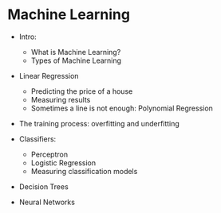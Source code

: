 # Machine Learning

- Intro:
    - What is Machine Learning?
    - Types of Machine Learning

- Linear Regression
    - Predicting the price of a house
    - Measuring results
    - Sometimes a line is not enough: Polynomial Regression
- The training process: overfitting and underfitting

- Classifiers:
    - Perceptron
    - Logistic Regression
    - Measuring classification models

- Decision Trees
- Neural Networks
